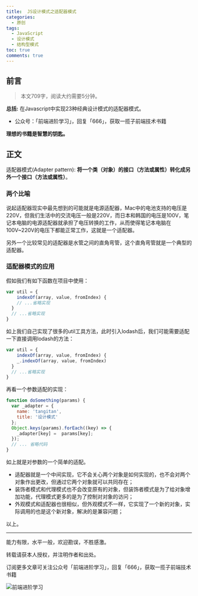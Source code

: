 ```yaml
---
title:  JS设计模式之适配器模式
categories:
  - 原创
tags:
  - JavaScript
  - 设计模式
  - 结构型模式
toc: true
comments: true
---
```


## 前言

> 本文709字，阅读大约需要5分钟。

**总括:** 在Javascript中实现23种经典设计模式的适配器模式。

- 公众号：「前端进阶学习」，回复「666」，获取一揽子前端技术书籍

**理想的书籍是智慧的钥匙。**

<!-- more -->

## 正文

适配器模式(Adapter pattern):   **将一个类（对象）的接口（方法或属性）转化成另外一个接口（方法或属性）**。

### 两个比喻

说起适配器现实中最先想到的可能就是电源适配器，Mac中的电池支持的电压是220V，但我们生活中的交流电压一般是220V，而日本和韩国的电压是100V，笔记本电脑的电源适配器就承担了电压转换的工作，从而使得笔记本电脑在100V~220V的电压下都能正常工作，这就是一个适配器。

另外一个比较常见的适配器是水管之间的直角弯管，这个直角弯管就是一个典型的适配器。

### 适配器模式的应用

假如我们有如下函数在项目中使用：

```js
var util = {
	indexOf(array, value, fromIndex) {
    // ...省略实现
  }
  // ...省略实现
}
```

如上我们自己实现了很多的util工具方法，此时引入lodash后，我们可能需要适配一下直接调用lodash的方法：

```js
var util = {
	indexOf(array, value, fromIndex) {
    _.indexOf(array, value, fromIndex)
  }
  // ...省略实现
}
```

再看一个参数适配的实现：

```js
function doSomething(params) {
  var _adapter = {
    name: 'tangitan',
    title: '设计模式'
  };
  Object.keys(params).forEach((key) => {
    _adapter[key] =  params[key];
  });
  // ... 省略代码
}
```

如上就是对参数的一个简单的适配。

-   适配器就是一个中间实现，它不会关心两个对象是如何实现的，也不会对两个对象作出更改，但通过它两个对象就可以共同存在；
-   装饰者模式和代理模式也不会改变原有的对象，但装饰者模式是为了给对象增加功能，代理模式更多的是为了控制对对象的访问；
-   外观模式和适配器也很相似，但外观模式不一样，它实现了一个新的对象，实际调用的也是这个新对象，解决的是兼容问题；

以上。

---

能力有限，水平一般，欢迎勘误，不胜感激。

转载请获本人授权，并注明作者和出处。

订阅更多文章可关注公众号「前端进阶学习」，回复「666」，获取一揽子前端技术书籍

![前端进阶学习](https://image.damonare.cn/qianduanjinjie.png)